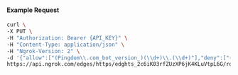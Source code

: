 <!-- Code generated for API Clients. DO NOT EDIT. -->

#### Example Request

```bash
curl \
-X PUT \
-H "Authorization: Bearer {API_KEY}" \
-H "Content-Type: application/json" \
-H "Ngrok-Version: 2" \
-d '{"allow":["(Pingdom\\.com_bot_version_)(\\d+)\\.(\\d+)"],"deny":["(made_up_bot)/(\\d+)\\.(\\d+)"],"enabled":true}' \
https://api.ngrok.com/edges/https/edghts_2c6iK03rfZUzXP6jK4KLuVtpL6G/routes/edghtsrt_2c6iJvN44JGnyE5Kkmw8KcbDRiF/user_agent_filter
```
